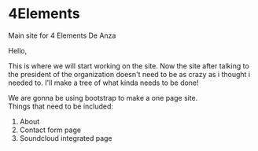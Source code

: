 # 4Elements
Main site for 4 Elements De Anza 

Hello, 

This is where we will start working on the site. Now the site after talking to the president of the organization doesn't need to be as 
crazy as i thought i needed to. I'll make a tree of what kinda needs to be done! 

We are gonna be using bootstrap to make a one page site.  
Things that need to be included: 

1. About 
2. Contact form page
3. Soundcloud integrated page 

  


